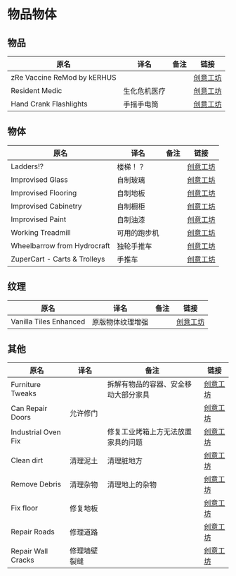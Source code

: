 # 物品物体

## 物品

| 原名                        | 译名         | 备注 | 链接                                                                          |
| --------------------------- | ------------ | ---- | ----------------------------------------------------------------------------- |
| zRe Vaccine ReMod by kERHUS |              |      | [创意工坊](https://steamcommunity.com/sharedfiles/filedetails/?id=2914364562) |
| Resident Medic              | 生化危机医疗 |      | [创意工坊](https://steamcommunity.com/sharedfiles/filedetails/?id=2866542033) |
| Hand Crank Flashlights      | 手摇手电筒   |      | [创意工坊](https://steamcommunity.com/sharedfiles/filedetails/?id=2897115343) |

## 物体

| 原名                         | 译名         | 备注 | 链接                                                                          |
| ---------------------------- | ------------ | ---- | ----------------------------------------------------------------------------- |
| Ladders!?                    | 楼梯！？     |      | [创意工坊](https://steamcommunity.com/sharedfiles/filedetails/?id=2737665235) |
| Improvised Glass             | 自制玻璃     |      | [创意工坊](https://steamcommunity.com/sharedfiles/filedetails/?id=2800412098) |
| Improvised Flooring          | 自制地板     |      | [创意工坊](https://steamcommunity.com/sharedfiles/filedetails/?id=2790428261) |
| Improvised Cabinetry         | 自制橱柜     |      | [创意工坊](https://steamcommunity.com/sharedfiles/filedetails/?id=2810378872) |
| Improvised Paint             | 自制油漆     |      | [创意工坊](https://steamcommunity.com/sharedfiles/filedetails/?id=2789503316) |
| Working Treadmill            | 可用的跑步机 |      | [创意工坊](https://steamcommunity.com/sharedfiles/filedetails/?id=2752895143) |
| Wheelbarrow from Hydrocraft  | 独轮手推车   |      | [创意工坊](https://steamcommunity.com/sharedfiles/filedetails/?id=2926995676) |
| ZuperCart - Carts & Trolleys | 手推车       |      | [创意工坊](https://steamcommunity.com/sharedfiles/filedetails/?id=2478768005) |

## 纹理

| 原名                   | 译名             | 备注 | 链接                                                                          |
| ---------------------- | ---------------- | ---- | ----------------------------------------------------------------------------- |
| Vanilla Tiles Enhanced | 原版物体纹理增强 |      | [创意工坊](https://steamcommunity.com/sharedfiles/filedetails/?id=2917322731) |

## 其他

| 原名                | 译名         | 备注                                 | 链接                                                                          |
| ------------------- | ------------ | ------------------------------------ | ----------------------------------------------------------------------------- |
| Furniture Tweaks    |              | 拆解有物品的容器、安全移动大部分家具 | [创意工坊](https://steamcommunity.com/sharedfiles/filedetails/?id=2932632173) |
| Can Repair Doors    | 允许修门     |                                      | [创意工坊](https://steamcommunity.com/sharedfiles/filedetails/?id=2905027525) |
| Industrial Oven Fix |              | 修复工业烤箱上方无法放置家具的问题   | [创意工坊](https://steamcommunity.com/sharedfiles/filedetails/?id=2926691844) |
| Clean dirt          | 清理泥土     | 清理脏地方                           | [创意工坊](https://steamcommunity.com/sharedfiles/filedetails/?id=2711057211) |
| Remove Debris       | 清理杂物     | 清理地上的杂物                       | [创意工坊](https://steamcommunity.com/sharedfiles/filedetails/?id=2927744729) |
| Fix floor           | 修复地板     |                                      | [创意工坊](https://steamcommunity.com/sharedfiles/filedetails/?id=2756490460) |
| Repair Roads        | 修理道路     |                                      | [创意工坊](https://steamcommunity.com/sharedfiles/filedetails/?id=2746843062) |
| Repair Wall Cracks  | 修理墙壁裂缝 |                                      | [创意工坊](https://steamcommunity.com/sharedfiles/filedetails/?id=2746736222) |